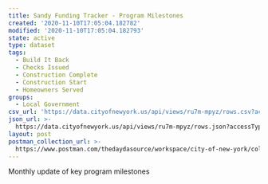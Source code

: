 ```yaml
---
title: Sandy Funding Tracker - Program Milestones
created: '2020-11-10T17:05:04.182782'
modified: '2020-11-10T17:05:04.182793'
state: active
type: dataset
tags:
  - Build It Back
  - Checks Issued
  - Construction Complete
  - Construction Start
  - Homeowners Served
groups:
  - Local Government
csv_url: 'https://data.cityofnewyork.us/api/views/ru7m-mpyz/rows.csv?accessType=DOWNLOAD'
json_url: >-
  https://data.cityofnewyork.us/api/views/ru7m-mpyz/rows.json?accessType=DOWNLOAD
layout: post
postman_collection_url: >-
  https://www.postman.com/thedaydasource/workspace/city-of-new-york/collection/15909983-1560f139-1013-4cc3-ab81-0bb7b7c29dc3
---
```

Monthly update of key program milestones
